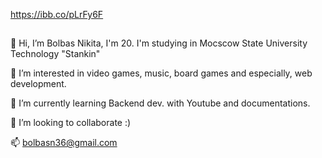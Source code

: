 https://ibb.co/pLrFy6F

##

👋 Hi, I’m Bolbas Nikita, I'm 20. I'm studying in Mocscow State University Technology "Stankin"

👀 I’m interested in video games, music, board games and especially, web development.

🌱 I’m currently learning Backend dev. with Youtube and documentations.

💞️ I’m looking to collaborate :)

📫 bolbasn36@gmail.com


<!---
Carameil/Carameil is a ✨ special ✨ repository because its `README.md` (this file) appears on your GitHub profile.
You can click the Preview link to take a look at your changes.
--->
